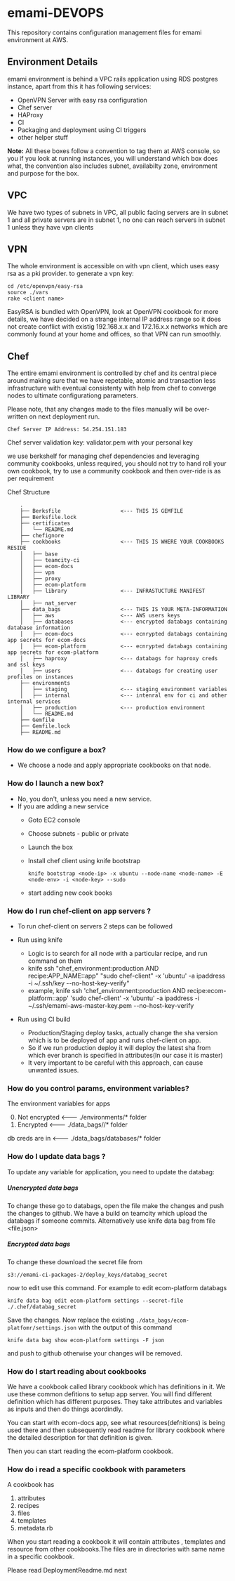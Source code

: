 # emami-DEVOPS

This repository contains configuration management files for emami environment at AWS.

## Environment Details
emami environment is behind a VPC rails application using RDS postgres instance, apart from this it has following services:

* OpenVPN Server with easy rsa configuration
* Chef server
* HAProxy
* CI
* Packaging and deployment using CI triggers
* other helper stuff

**Note:** All these boxes follow a convention to tag them at AWS console, so you if you look at running instances, you will understand which box does what, the convention also includes subnet, availabilty zone, environment and purpose for the box.


## VPC

We have two types of subnets in VPC, all public facing servers are in subnet 1 and all private servers are in subnet 1, no one can reach servers in subnet 1 unless they have vpn clients


## VPN

The whole environment is accessible on with vpn client, which uses easy rsa as a pki provider. to generate a vpn key:

```
cd /etc/openvpn/easy-rsa
source ./vars
rake <client name>
```

EasyRSA is bundled with OpenVPN, look at OpenVPN cookbook for more details, we have decided on a strange internal IP address range so it does not create conflict with existig 192.168.x.x and 172.16.x.x networks which are commonly found at your home and offices, so that VPN can run smoothly.


## Chef

The entire emami environment is controlled by chef and its central piece around making sure that we have repetable, atomic and transaction less infrastructure with eventual consistenty with help from chef to converge nodes to ultimate configurationg parameters.

Please note, that any changes made to the files manually will be over-written on next deployment run.


```
Chef Server IP Address: 54.254.151.183
```

Chef server validation key: validator.pem with your personal key

we use berkshelf for managing chef dependencies and leveraging community cookbooks, unless required, you should not try to hand roll your own cookbook, try to use a community cookbook and then over-ride is as per requirement

Chef Structure

```
    .
    ├── Berksfile                   <--- THIS IS GEMFILE
    ├── Berksfile.lock
    ├── certificates
    │   └── README.md
    ├── chefignore
    ├── cookbooks                   <--- THIS IS WHERE YOUR COOKBOOKS RESIDE
    │   ├── base
    │   ├── teamcity-ci
    │   ├── ecom-docs
    │   ├── vpn
    │   ├── proxy
    │   ├── ecom-platform
    │   ├── library                 <--- INFRASTUCTURE MANIFEST LIBRARY
    │   ├── nat_server
    ├── data_bags                   <--- THIS IS YOUR META-INFORMATION
    │   ├── aws                     <--- AWS users keys
    │   ├── databases               <--- encrypted databags containing database information
    │   ├── ecom-docs               <--- ecnrypted databags containing app secrets for ecom-docs
    │   ├── ecom-platform           <--- ecnrypted databags containing app secrets for ecom-platform
    │   ├── haproxy                 <--- databags for haproxy creds and ssl keys
    │   ├── users                   <--- databags for creating user profiles on instances
    ├── environments
    │   ├── staging                 <--- staging environment variables
    │   ├── internal                <--- intenral env for ci and other internal services
    │   ├── production              <--- production environment
    │   └── README.md
    ├── Gemfile
    ├── Gemfile.lock
    ├── README.md
```

### How do we configure a box?

* We choose a node and apply appropriate cookbooks on that node.

### How do I launch a new box?
* No, you don't, unless you need a new service.
* If you are adding a new service
	* Goto EC2 console
	* Choose subnets - public or private
	* Launch the box
	* Install chef client using knife bootstrap

		`knife bootstrap <node-ip> -x ubuntu --node-name <node-name> -E <node-env> -i <node-key> --sudo`

	* start adding new cook books

### How do I run chef-client on app servers ?
* To run chef-client on servers 2 steps can be followed
* Run using knife
  * Logic is to search for all node with a particular recipe, and run command on them
  * knife ssh "chef_environment:production AND recipe:APP_NAME\:\:app"
    "sudo chef-client" -x 'ubuntu' -a ipaddress -i ~/.ssh/key --no-host-key-verify"
  * example, knife ssh 'chef_environment:production AND recipe:ecom-platform\:\:app' 'sudo chef-client' -x 'ubuntu' -a ipaddress -i ~/.ssh/emami-aws-master-key.pem --no-host-key-verify

* Run using CI build
  * Production/Staging deploy tasks, actually change the sha version which is to be deployed of app
    and runs chef-client on app.
  * So if we run production deploy it will deploy the latest sha from
    which ever branch is specified in attributes(In our case it is master)
  * It very important to be careful with this approach, can cause
    unwanted issues.

### How do you control params, environment variables?

The environment variables for apps

0. Not encrypted  <--- ./environments/* folder
0. Encrypted      <--- ./data_bags/<app>/* folder

db creds are in <--- ./data_bags/databases/* folder


### How do I update data bags ?

To update any variable for application, you need to update the databag:

##### Unencrypted data bags

To change these go to databags, open the file make the changes and push
the changes to github. We have a build on teamcity which upload the
databags if someone commits. Alternatively use
knife data bag from file <databag> <file.json>

##### Encrypted data bags

To change these download the secret file from

	s3://emami-ci-packages-2/deploy_keys/databag_secret

now to edit use this command. For example to edit ecom-platform databags

	knife data bag edit ecom-platform settings --secret-file ./.chef/databag_secret

Save the changes. Now replace the existing `./data_bags/ecom-platfomr/settings.json` with the output of this command

	knife data bag show ecom-platform settings -F json

and push to github otherwise your changes will be removed.


### How do I start reading about cookbooks

We have a cookbook called library cookbook which has definitions in it. We use these common defitions to setup app server. You will find different definition which has different purposes. They take attributes and variables as inputs and then do things acordindly.

You can start with ecom-docs app, see what resources(defnitions) is being used there and then subsequently read readme for library cookbook where the detailed description for that definition is given.

Then you can start reading the ecom-platform cookbook.

### How do i read a specific cookbook with parameters

A cookbook has

1. attributes
2. recipes
3. files
4. templates
5. metadata.rb

When you start reading a cookbook it will contain attributes , templates
and resource from other cookbooks.The files are in directories with same
name in a specific cookbook.

Please read DeploymentReadme.md next
